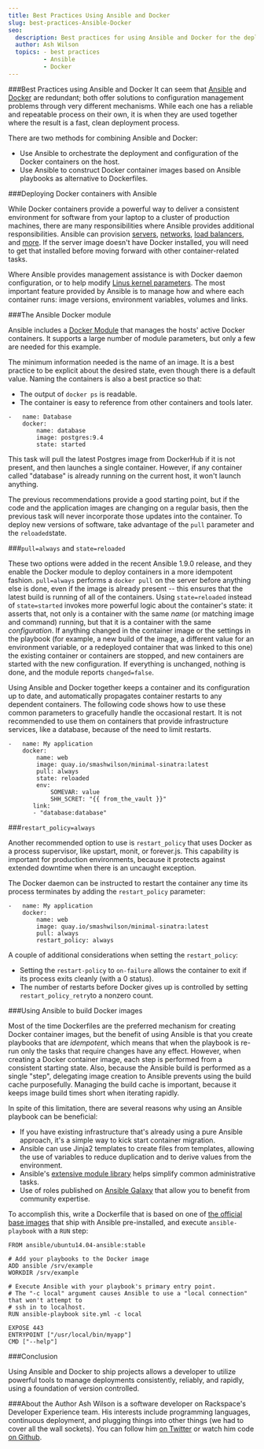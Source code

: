```yaml
---
title: Best Practices Using Ansible and Docker
slug: best-practices-Ansible-Docker
seo:
  description: Best practices for using Ansible and Docker for the deployment of containers
  author: Ash Wilson
  topics: - best practices
          - Ansible
          - Docker
---
```

###Best Practices using Ansible and Docker
It can seem that [Ansible](http://www.ansible.com/) and [Docker](https://www.docker.com/) are redundant; both offer solutions to configuration management problems through very different mechanisms. While each one has a reliable and repeatable process on their own, it is when they are used together where the result is a fast, clean deployment process.

There are two methods for combining Ansible and Docker:

* Use Ansible to orchestrate the deployment and configuration of the Docker containers on the host.
* Use Ansible to construct Docker container images based on Ansible playbooks as alternative to Dockerfiles.

###Deploying Docker containers with Ansible

While Docker containers provide a powerful way to deliver a consistent environment for software from your laptop to a cluster of production machines, there are many responsibilities where Ansible provides additional responsibilities. Ansible can provision [servers](http://docs.ansible.com/rax_module.html), [networks](http://docs.ansible.com/rax_network_module.html), [load balancers](http://docs.ansible.com/rax_clb_module.html), and [more](http://docs.ansible.com/list_of_cloud_modules.html#rackspace). If the server image doesn't have Docker installed, you will need to get that installed before moving forward with other container-related tasks.

Where Ansible provides management assistance is with Docker daemon configuration, or to help modify [Linus kernel parameters](http://docs.docker.com/installation/ubuntulinux/#adjust-memory-and-swap-accounting). The most important feature provided by Ansible is to manage how and where each container runs: image versions, environment variables, volumes and links.

###The Ansible Docker module

Ansible includes a [Docker Module](http://docs.ansible.com/docker_module.html) that manages the hosts' active Docker containers. It supports a large number of module parameters, but only a few are needed for this example.

The minimum information needed is the name of an image. It is a best practice to be explicit about the desired state, even though there is a default value. Naming the containers is also a best practice so that:

* The output of `docker ps` is readable.
* The container is easy to reference from other containers and tools later.

```
-   name: Database
    docker:
        name: database
        image: postgres:9.4
        state: started
```

This task will pull the latest Postgres image from DockerHub if it is not present, and then launches a single container. However, if any container called "database" is already running on the current host, it won't launch anything.

The previous recommendations provide a good starting point, but if the code  and the application images are changing on a regular basis, then the previous task will never incorporate those updates into the container. To deploy new versions of software, take advantage of the `pull` parameter and the `reloaded`state.

###`pull=always` and `state=reloaded`

These two options were added in the recent Ansible 1.9.0 release, and they enable the Docker module to deploy containers in a more idempotent fashion. `pull=always` performs a `docker pull` on the server before anything else is done, even if the image is already present -- this ensures that the latest build is running of all of the containers. Using `state=reloaded` instead of `state=started` invokes more powerful logic about the container's state: it asserts that, not only is a container with the same *name* (or matching image and command) running, but that it is a container with the same *configuration*. If anything changed in the container image or the settings in the playbook (for example, a new build of the image, a different value for an environment variable, or a redeployed container that was linked to this one) the existing container or containers are stopped, and new containers are started with the new configuration. If everything is unchanged, nothing is done, and the module reports `changed=false`.

Using Ansible and Docker together keeps a container and its configuration up to date, and automatically propagates container restarts to any dependent containers. The following code shows how to use these common parameters to gracefully handle the occasional restart. It is not recommended to use them on containers that provide infrastructure services, like a database, because of the need to limit restarts.

```
-   name: My application
    docker:
        name: web
        image: quay.io/smashwilson/minimal-sinatra:latest
        pull: always
        state: reloaded
        env:
            SOMEVAR: value
            SHH_SCRET: "{{ from_the_vault }}"
       link:
       - "database:database"
```


###`restart_policy=always`

Another recommended option to use is `restart_policy` that uses Docker as a process supervisor, like upstart, monit, or forever.js. This capability is important for production environments, because it protects against extended downtime when there is an uncaught exception.

The Docker daemon can be instructed to restart the container any time its process terminates by adding the `restart_policy` parameter:

```
-   name: My application
    docker:
        name: web
        image: quay.io/smashwilson/minimal-sinatra:latest
        pull: always
        restart_policy: always
```

A couple of additional considerations when setting the `restart_policy`:

* Setting the `restart-policy` to `on-failure` allows the container to exit if its process exits cleanly (with a 0 status).
* The number of restarts before Docker gives up is controlled by setting `restart_policy_retry`to a nonzero count.

###Using Ansible to build Docker images

Most of the time Dockerfiles are the preferred mechanism for creating Docker container images, but the benefit of using Ansible is that you create playbooks that are *idempotent*, which means that when the playbook is re-run  only the tasks that require changes have any effect. However, when creating a Docker container image, each step is performed from a consistent starting state. Also, because the Ansible build is performed as a single "step", delegating image creation to Ansible prevents using the build cache purposefully. Managing the build cache is important, because it keeps image build times short when iterating rapidly.

In spite of this limitation, there are several reasons why using an Ansible playbook can be beneficial:

* If you have existing infrastructure that's already using a pure Ansible approach, it's a simple way to kick start container migration.
* Ansible can use Jinja2 templates to create files from templates, allowing the use of variables to reduce duplication and to derive values from the environment.
* Ansible's [extensive module library](http://docs.ansible.com/modules_by_category.html) helps simplify common administrative tasks.
* Use of roles published on [Ansible Galaxy](https://galaxy.ansible.com) that allow you to benefit from community expertise.

To accomplish this, write a Dockerfile that is based on one of [the official base images](https://github.com/ansible/ansible-docker-base) that ship with Ansible pre-installed, and execute `ansible-playbook` with a `RUN` step:

```
FROM ansible/ubuntu14.04-ansible:stable

# Add your playbooks to the Docker image
ADD ansible /srv/example
WORKDIR /srv/example

# Execute Ansible with your playbook's primary entry point.
# The "-c local" argument causes Ansible to use a "local connection" that won't attempt to
# ssh in to localhost.
RUN ansible-playbook site.yml -c local

EXPOSE 443
ENTRYPOINT ["/usr/local/bin/myapp"]
CMD ["--help"]
```


###Conclusion

Using Ansible and Docker to ship projects allows a developer to utilize powerful tools to manage deployments consistently, reliably, and rapidly, using a foundation of version controlled.

###About the Author
Ash Wilson is a software developer on Rackspace's Developer Experience team. His interests include programming languages, continuous deployment, and plugging things into other things (we had to cover all the wall sockets). You can follow him [on Twitter](https://twitter.com/smashwilson) or watch him code [on Github](https://github.com/smashwilson).

